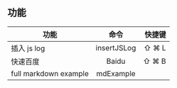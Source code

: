 ## 功能

| 功能                  |    命令     | 快捷键 |
| --------------------- | :---------: | -----: |
| 插入 js log           | insertJSLog |  ⇧ ⌘ L |
| 快速百度              |    Baidu    |  ⇧ ⌘ B |
| full markdown example |  mdExample  |        |
